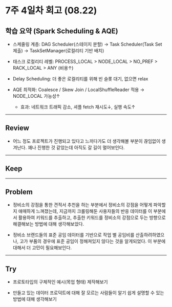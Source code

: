 # 7주 4일차 회고 (08.22)

## 학습 요약 (Spark Scheduling & AQE)
- 스케줄링 계층: DAG Scheduler(스테이지 분할) → Task Scheduler(Task Set 제출) → TaskSetManager(로컬리티 기반 배치)

- 태스크 로컬리티 레벨: PROCESS_LOCAL > NODE_LOCAL > NO_PREF > RACK_LOCAL > ANY (비용↑)

- Delay Scheduling: 더 좋은 로컬리티를 위해 빈 슬롯 대기, 없으면 relax

- AQE 최적화: Coalesce / Skew Join / LocalShuffleReader 적용 → NODE_LOCAL 가능성↑

  - 효과: 네트워크 트래픽 감소, 셔플 fetch 재시도↓, 실행 속도↑

---

## Review

- 어느 정도 프로젝트가 진행되고 있다고 느끼다가도 더 생각해볼 부분이 끊임없이 생겨난다. 꽤나 진행한 것 같았는데 아직도 갈 길이 멀어보인다.

---

## Keep


---

## Problem

- 정비소의 강점을 통한 견적서 추천을 하는 부분에서 정비소의 강점을 어떻게 파악할지 애매하게 느껴졌는데, 지금까지 크롤링해둔 사용자들의 반응 데이터를 이 부분에서 활용하여 키워드를 추출하고, 추출한 키워드를 정비소의 강점으로 두는 방향으로 해결해보는 방법에 대해 생각해보았다.

- 정비소 브랜드들의 표준 공임 데이터를 기반으로 작업 별 공임비를 산출하려하였으나, 고가 부품의 경우에 표준 공임이 정해져있지 않다는 것을 알게되었다. 이 부분에 대해서 더 고민이 필요해보인다.

---

## Try

- 프로토타입의 구체적인 예시(목업 형태) 제작해보기

- 만들고 있는 데이터 프로덕트에 대해 잘 모르는 사람들이 알기 쉽게 설명할 수 있는 방법에 대해 생각해보기
